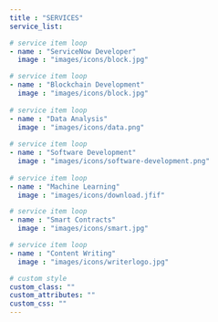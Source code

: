 ```yaml
---
title : "SERVICES"
service_list:

# service item loop
- name : "ServiceNow Developer"
  image : "images/icons/block.jpg"

# service item loop
- name : "Blockchain Development"
  image : "images/icons/block.jpg"
  
# service item loop
- name : "Data Analysis"
  image : "images/icons/data.png"
  
# service item loop
- name : "Software Development"
  image : "images/icons/software-development.png"
  
# service item loop
- name : "Machine Learning"
  image : "images/icons/download.jfif"  

# service item loop
- name : "Smart Contracts"
  image : "images/icons/smart.jpg"  

# service item loop
- name : "Content Writing"
  image : "images/icons/writerlogo.jpg"

# custom style
custom_class: "" 
custom_attributes: "" 
custom_css: ""
---
```

